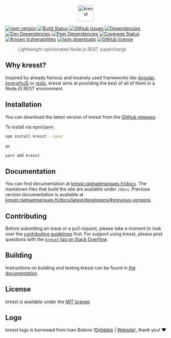 <p align="center"><a href="https://kresst.raphaelmarques.fr/docs"><img src="https://raphaelmarques.fr/kresst/kresst-logo.png" alt="kresst" height="50"/></a></p>

<p align="center">

[![npm version](https://badge.fury.io/js/kresst.svg)](https://badge.fury.io/js/kresst)
[![Build Status](https://travis-ci.org/kresst/kresst.svg?branch=dev)](https://travis-ci.org/kresst/kresst)
[![GitHub issues](https://img.shields.io/github/issues/kresst/kresst.svg)](https://github.com/kresst/kresst/issues)
[![Dependencies](https://david-dm.org/kresst/kresst.svg)](https://david-dm.org/kresst/kresst#info=dependencies)
[![Dev Dependencies](https://david-dm.org/kresst/kresst/dev-status.svg)](https://david-dm.org/kresst/kresst#info=devDependencies)
[![Peer Dependencies](https://david-dm.org/kresst/kresst/peer-status.svg)](https://david-dm.org/kresst/kresst#info=peerDependenciess)
[![Coverage Status](https://coveralls.io/repos/github/kresst/kresst/badge.svg?branch=dev)](https://coveralls.io/github/kresst/kresst?branch=dev)
[![Known Vulnerabilities](https://snyk.io/test/github/kresst/kresst/badge.svg)](https://snyk.io/test/github/kresst/kresst)
[![npm downloads](https://img.shields.io/npm/dm/kresst.svg)](https://npmjs.org/kresst)
[![GitHub license](https://img.shields.io/github/license/kresst/kresst.svg)](https://github.com/kresst/kresst/blob/master/LICENSE)

</p>

> Lightweight opinionated Node.js REST supercharge

## Why kresst?

Inspired by already famous and insanely used frameworks like [Angular](https://angular.io), [InversifyJS](http://inversify.io) or [restx](http://restx.io), kresst aims at providing the best of all of them in a NodeJS REST environment.

## Installation

You can download the latest version of kresst from the [GitHub releases](https://github.com/kresst/kresst/releases/latest).

To install via npm/yarn:

```bash
npm install kresst --save
```

or

```bash
yarn add kresst
```

## Documentation

You can find documentation at [kresst.raphaelmarques.fr/docs](https://kresst.raphaelmarques.fr/docs). The markdown files that build the site are available under `/docs`. Previous version documentation is available at [kresst.raphaelmarques.fr/docs/latest/developers/\#previous-versions](https://kresst.raphaelmarques.fr/docs/latest/developers/#previous-versions).

## Contributing

Before submitting an issue or a pull request, please take a moment to look over the [contributing guidelines](./docs/developers/contributing.md) first. For support using kresst, please post questions with the [`kresst` tag on Stack Overflow](http://stackoverflow.com/questions/tagged/kresst).

## Building

Instructions on building and testing kresst can be found in [the documentation](./docs/developers/contributing.md#building-and-testing).

## License

kresst is available under the [MIT license](http://opensource.org/licenses/MIT).

## Logo

kresst logo is borrowed from Ivan Bobrov ([Dribbble](https://dribbble.com/bigoodis) | [Website](http://www.ivanbobrov.com/)), thank you! ❤

